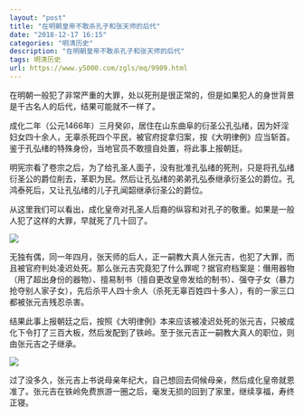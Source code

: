 ```yaml
---
layout: "post"
title: "在明朝皇帝不敢杀孔子和张天师的后代"
date: "2018-12-17 16:15"
categories: "明清历史"
description: "在明朝皇帝不敢杀孔子和张天师的后代"
tags: 明清历史
url: https://www.y5000.com/zgls/mq/9909.html
---
```






在明朝一般犯了非常严重的大罪，处以死刑是很正常的，但是如果犯人的身世背景是千古名人的后代，结果可能就不一样了。

成化二年（公元1466年）三月癸卯，居住在山东曲阜的衍圣公孔弘绪，因为奸淫妇女四十余人，无辜杀死四个平民，被官府捉拿归案，按《大明律例》应当斩首。鉴于孔弘绪的特殊身份，当地官员不敢擅自处置，将此事上报朝廷。

明宪宗看了卷宗之后，为了给孔圣人面子，没有批准孔弘绪的死刑，只是将孔弘绪衍圣公的爵位削去，革职为民。然后让孔弘绪的弟弟孔弘泰继承衍圣公的爵位。孔鸿泰死后，又让孔弘绪的儿子孔闻韶继承衍圣公的爵位。

从这里我们可以看出，成化皇帝对孔圣人后裔的纵容和对孔子的敬重。如果是一般人犯了这样的大罪，早就死了几十回了。

![](https://img.y5000.com/uploads/allimg/170110/8-1F11011152TZ.jpg)

无独有偶，同一年四月，张天师的后人，正一嗣教大真人张元吉，也犯了大罪，而且被官府判处凌迟处死。那么张元吉究竟犯了什么罪呢？据官府档案是：僭用器物（用了超出身份的器物）、擅易制书（擅自更改皇帝发给的制书）、强夺子女（暴力抢夺别人家子女），先后杀平人四十余人（杀死无辜百姓四十多人），有的一家三口都被张元吉残忍杀害。

结果此事上报朝廷之后，按照《大明律例》本来应该被凌迟处死的张元吉，只被成化下令打了三百大板，然后发配到了铁岭。至于张元吉正一嗣教大真人的职位，则由张元吉之子继承。

![](https://img.y5000.com/uploads/allimg/170110/8-1F1101115022B.jpg)

过了没多久，张元吉上书说母亲年纪大，自己想回去伺候母亲，然后成化皇帝就恩准了。张元吉在铁岭免费旅游一圈之后，毫发无损的回到了家里，继续享福，寿终正寝。
